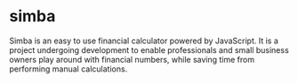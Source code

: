 # simba
Simba is an easy to use financial calculator powered by JavaScript.
It is a project undergoing development to enable professionals and small business owners
play around with financial numbers, while saving time from performing manual calculations.


